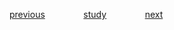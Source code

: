 

<a href="https://github.com/raphaelkaique1/study/blob/main/2-linguagens_de_programacao/2.2-javascript/assincronismo_promises_async_await.md">previous</a>⠀⠀⠀⠀⠀⠀<a href="https://github.com/raphaelkaique1/study#javascript">study</a>⠀⠀⠀⠀⠀⠀<a href="https://github.com/raphaelkaique1/study/blob/main/2-linguagens_de_programacao/2.2-javascript/server_side_rendering_ssr.md">next</a>
